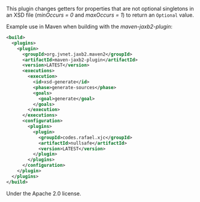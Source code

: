 This plugin changes getters for properties that are not optional singletons in an XSD file (*minOccurs = 0* and *maxOccurs = 1*) to return an `Optional` value.

Example use in Maven when building with the *maven-jaxb2-plugin*:

```xml 
<build>
  <plugins>
    <plugin>
      <groupId>org.jvnet.jaxb2.maven2</groupId>
      <artifactId>maven-jaxb2-plugin</artifactId>
      <version>LATEST</version>
      <executions>
        <execution>
          <id>xsd-generate</id>
          <phase>generate-sources</phase>
          <goals>
            <goal>generate</goal>
          </goals>
        </execution>
      </executions>
      <configuration>
        <plugins>
          <plugin>
            <groupId>codes.rafael.xjc</groupId>
            <artifactId>nullsafe</artifactId>
            <version>LATEST</version>
          </plugin>
        </plugins>
      </configuration>
    </plugin>
  </plugins>
</build>
```

Under the Apache 2.0 license.
